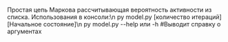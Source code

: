 Простая цепь Маркова рассчитывающая вероятность активности из списка.
Использования в консоли:\n
py model.py [количество итераций] [Начальное состояние]\n
py model.py --help или -h #Выводит справку о аргументах
